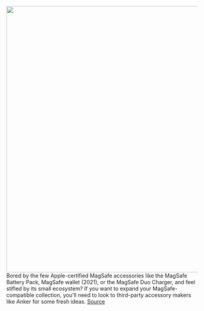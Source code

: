 <img src='https://cdn.vox-cdn.com/thumbor/cvdUaAPyQG_P-E--HxzQPzXFjtg=/0x0:2000x949/1200x800/filters:focal(840x315:1160x635)/cdn.vox-cdn.com/uploads/chorus_image/image/70044129/MagGo_Family.0.jpg' width='700px' /><br/>
Bored by the few Apple-certified MagSafe accessories like the MagSafe Battery Pack,  MagSafe wallet (2021), or the MagSafe Duo Charger, and feel stifled by its small ecosystem? If you want to expand your MagSafe-compatible collection, you'll need to look to third-party accessory makers like Anker for some fresh ideas.
<a href='https://www.theverge.com/2021/10/25/22744362/anker-magsafe-maggo-charging-car-home-iphone-mobile'> Source <a/>